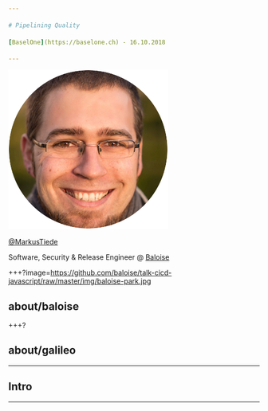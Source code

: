```yaml
---

# Pipelining Quality

[BaselOne](https://baselone.ch) - 16.10.2018

---
```


![me](https://github.com/MarkusTiede/about/raw/master/img/me-circle.png)

[@MarkusTiede](https://twitter.com/markustiede)

Software, Security & Release Engineer @ [Baloise](https://www.baloise.com)

+++?image=https://github.com/baloise/talk-cicd-javascript/raw/master/img/baloise-park.jpg

## about/baloise

+++?

## about/galileo


---

## Intro

---
